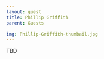 ```yaml
---
layout: guest
title: Phillip Griffith
parent: Guests

img: Phillip-Griffith-thumbail.jpg
---
```





TBD
